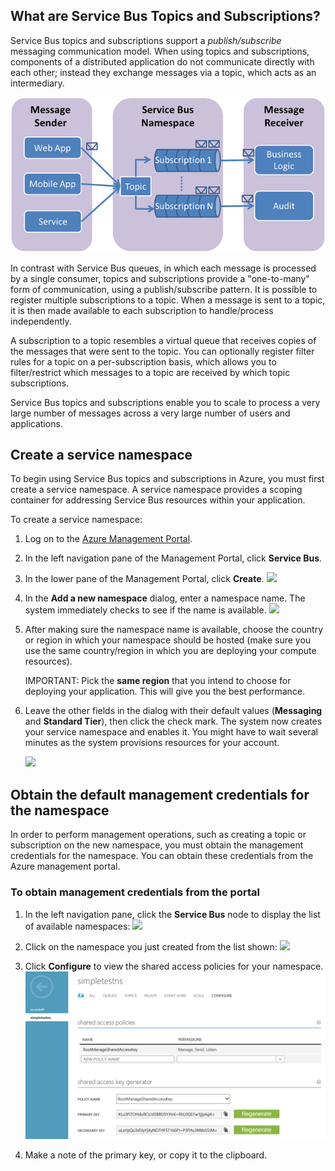 ## What are Service Bus Topics and Subscriptions?

Service Bus topics and subscriptions support a *publish/subscribe*
messaging communication model. When using topics and subscriptions,
components of a distributed application do not communicate directly with
each other; instead they exchange messages via a topic, which acts as an
intermediary.

![TopicConcepts](./media/service-bus-java-how-to-create-topic/sb-topics-01.png)

In contrast with Service Bus queues, in which each message is processed by a
single consumer, topics and subscriptions provide a "one-to-many" form
of communication, using a publish/subscribe pattern. It is possible to
register multiple subscriptions to a topic. When a message is sent to a
topic, it is then made available to each subscription to handle/process
independently.

A subscription to a topic resembles a virtual queue that receives copies of
the messages that were sent to the topic. You can optionally register
filter rules for a topic on a per-subscription basis, which allows you
to filter/restrict which messages to a topic are received by which topic
subscriptions.

Service Bus topics and subscriptions enable you to scale to process a
very large number of messages across a very large number of users and
applications.

## Create a service namespace

To begin using Service Bus topics and subscriptions in Azure,
you must first create a service namespace. A service namespace provides
a scoping container for addressing Service Bus resources within your
application.

To create a service namespace:

1.  Log on to the [Azure Management Portal][].

2.  In the left navigation pane of the Management Portal, click
    **Service Bus**.

3.  In the lower pane of the Management Portal, click **Create**.
    ![][0]

4.  In the **Add a new namespace** dialog, enter a namespace name.
    The system immediately checks to see if the name is available.
    ![][2]

5.  After making sure the namespace name is available, choose the
    country or region in which your namespace should be hosted (make
    sure you use the same country/region in which you are deploying your
    compute resources).

	IMPORTANT: Pick the **same region** that you intend to choose for
    deploying your application. This will give you the best performance.

6. 	Leave the other fields in the dialog with their default values (**Messaging** and **Standard Tier**), then click the check mark. The system now creates your service
    namespace and enables it. You might have to wait several minutes as
    the system provisions resources for your account.

	![][6]


## Obtain the default management credentials for the namespace

In order to perform management operations, such as creating a topic or
subscription on the new namespace, you must obtain the management
credentials for the namespace. You can obtain these credentials from the Azure management portal.

### To obtain management credentials from the portal

1.  In the left navigation pane, click the **Service Bus** node to
    display the list of available namespaces:
    ![][0]

2.  Click on the namespace you just created from the list shown:
    ![][3]

3.  Click **Configure** to view the shared access policies for your namespace.
	![](./media/service-bus-java-how-to-create-topic/sb-queues-14.png)

4.  Make a note of the primary key, or copy it to the clipboard.


  [Azure Management Portal]: http://manage.windowsazure.cn
  [0]: ./media/service-bus-java-how-to-create-topic/sb-queues-13.png
  [2]: ./media/service-bus-java-how-to-create-topic/sb-queues-04.png
  [3]: ./media/service-bus-java-how-to-create-topic/sb-queues-09.png
  [4]: ./media/service-bus-java-how-to-create-topic/sb-queues-06.png

  [6]: ./media/service-bus-java-how-to-create-topic/getting-started-multi-tier-27.png
  [34]: ./media/service-bus-java-how-to-create-topic/VSProperties.png
